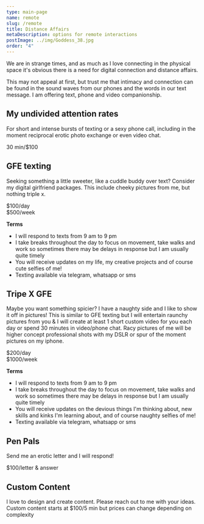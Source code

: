 ```yaml
---
type: main-page
name: remote
slug: /remote
title: Distance Affairs
metaDescription: options for remote interactions
postImage: ../img/Goddess_38.jpg
order: "4"
---
```

We are in strange times, and as much as I love connecting in the physical space it's obvious there is a need for digital connection and distance affairs.

This may not appeal at first, but trust me that intimacy and connection can be found in the sound waves from our phones and the words in our text message. I am offering text, phone and video companionship.

## My undivided attention rates

For short and intense bursts of texting or a sexy phone call, including in the moment reciprocal erotic photo exchange or even video chat.

30 min/$100

## GFE texting

Seeking something a little sweeter, like a cuddle buddy over text? Consider my digital girlfriend packages. This include cheeky pictures from me, but nothing triple x.

$100/day\
$500/week

**Terms**

* I will respond to texts from 9 am to 9 pm
* I take breaks throughout the day to focus on movement, take walks and work so sometimes there may be delays in response but I am usually quite timely
* You will receive updates on my life, my creative projects and of course cute selfies of me!
* Texting available via telegram, whatsapp or sms

## Tripe X GFE

Maybe you want something spicier? I have a naughty side and I like to show it off in pictures! This is similar to GFE texting but I will entertain raunchy pictures from you & I will create at least 1 short custom video for you each day or spend 30 minutes in video/phone chat. Racy pictures of me will be higher concept professional shots with my DSLR or spur of the moment pictures on my iphone.

$200/day\
$1000/week

**Terms**

* I will respond to texts from 9 am to 9 pm
* I take breaks throughout the day to focus on movement, take walks and work so sometimes there may be delays in response but I am usually quite timely
* You will receive updates on the devious things I'm thinking about, new skills and kinks I'm learning about, and of course naughty selfies of me!
* Texting available via telegram, whatsapp or sms



## Pen Pals

Send me an erotic letter and I will respond!

$100/letter & answer

## Custom Content

I love to design and create content. Please reach out to me with your ideas. Custom content starts at $100/5 min but prices can change depending on complexity